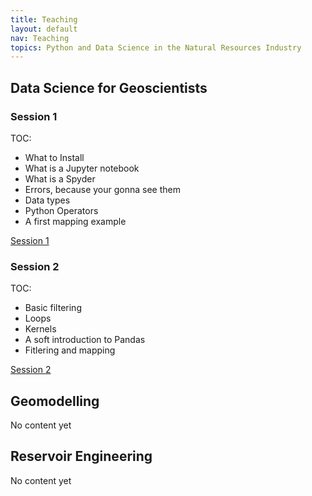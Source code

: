 ```yaml
---
title: Teaching
layout: default
nav: Teaching
topics: Python and Data Science in the Natural Resources Industry
---
```



## Data Science for Geoscientists

### Session 1
TOC:
- What to Install
- What is a Jupyter notebook
- What is a Spyder
- Errors, because your gonna see them
- Data types
- Python Operators
- A first mapping example

[Session 1](https://github.com/knorrena/IndustrialDataScience/blob/main/content/100_getting_started_with_python.ipynb)

### Session 2
TOC:
- Basic filtering
- Loops
- Kernels
- A soft introduction to Pandas
- Fitlering and mapping

[Session 2](https://github.com/knorrena/IndustrialDataScience/blob/main/content/101_getting_started_with_python.ipynb)


## Geomodelling
No content yet


## Reservoir Engineering
No content yet
